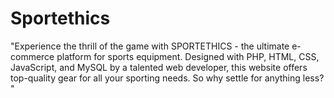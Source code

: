 # Sportethics
"Experience the thrill of the game with SPORTETHICS - the ultimate e-commerce platform for sports equipment. Designed with PHP, HTML, CSS, JavaScript, and MySQL by a talented web developer, this website offers top-quality gear for all your sporting needs. So why settle for anything less? "
